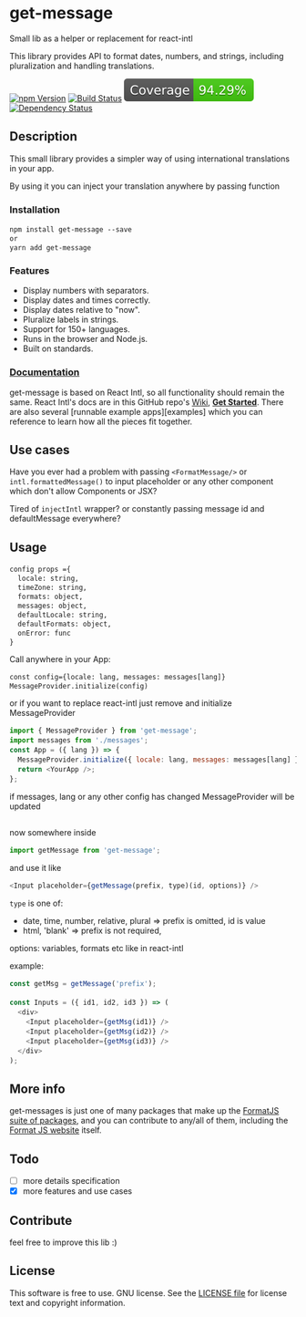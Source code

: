 # get-message

Small lib as a helper or replacement for react-intl

This library provides API to format dates, numbers, and strings, including pluralization and handling translations.

[![npm Version][npm-badge]][npm]
[![Build Status][travis-badge]][travis]
![Coverage functions][coverage-badge-green]
[![Dependency Status][david-badge]][david]

## Description

This small library provides a simpler way of using international translations in your app.

By using it you can inject your translation anywhere by passing function

### Installation

```npm
npm install get-message --save
or
yarn add get-message
```

### Features

- Display numbers with separators.
- Display dates and times correctly.
- Display dates relative to "now".
- Pluralize labels in strings.
- Support for 150+ languages.
- Runs in the browser and Node.js.
- Built on standards.

### [Documentation][]

get-message is based on React Intl, so all functionality should remain the same.
React Intl's docs are in this GitHub repo's [Wiki][documentation], [**Get Started**][getting started]. There are also several [runnable example apps][examples] which you can reference to learn how all the pieces fit together.

## Use cases

Have you ever had a problem with passing `<FormatMessage/>` or `intl.formattedMessage()`
to input placeholder or any other component which don't allow Components or JSX?

Tired of `injectIntl` wrapper? or constantly passing message id and defaultMessage everywhere?

## Usage

```
config props ={
  locale: string,
  timeZone: string,
  formats: object,
  messages: object,
  defaultLocale: string,
  defaultFormats: object,
  onError: func
}
```

Call anywhere in your App:

```
const config={locale: lang, messages: messages[lang]}
MessageProvider.initialize(config)
```

or if you want to replace react-intl just remove <IntlProvider/> and initialize MessageProvider

```js
import { MessageProvider } from 'get-message';
import messages from './messages';
const App = ({ lang }) => {
  MessageProvider.initialize({ locale: lang, messages: messages[lang] });
  return <YourApp />;
};
```

if messages, lang or any other config has changed MessageProvider will be updated

##

now somewhere inside <YourApp/>

```js
import getMessage from 'get-message';
```

and use it like

```js
<Input placeholder={getMessage(prefix, type)(id, options)} />
```

`type` is one of:

- date, time, number, relative, plural => prefix is omitted, id is value
- html, 'blank' => prefix is not required,

options: variables, formats etc like in react-intl

example:

```js
const getMsg = getMessage('prefix');

const Inputs = ({ id1, id2, id3 }) => (
  <div>
    <Input placeholder={getMsg(id1)} />
    <Input placeholder={getMsg(id2)} />
    <Input placeholder={getMsg(id3)} />
  </div>
);
```

## More info

get-messages is just one of many packages that make up the [FormatJS suite of packages][formatjs github], and you can contribute to any/all of them, including the [Format JS website][formatjs] itself.

## Todo

- [ ] more details specification
- [x] more features and use cases

## Contribute

feel free to improve this lib :)

## License

This software is free to use. GNU license.
See the [LICENSE file][] for license text and copyright information.

[npm]: https://www.npmjs.org/package/get-message
[npm-badge]: https://img.shields.io/npm/v/get-message.svg?style=flat-square
[coverage-badge-green]: badge-functions.svg
[david]: https://david-dm.org/acodexm/get-message
[david-badge]: https://img.shields.io/david/acodexm/get-message.svg?style=flat-square
[travis]: https://travis-ci.org/acodexm/get-message
[travis-badge]: https://img.shields.io/travis/acodexm/get-message/master.svg?style=flat-square
[formatjs]: http://formatjs.io/
[formatjs github]: http://formatjs.io/github/
[documentation]: https://github.com/yahoo/react-intl/wiki
[getting started]: https://github.com/yahoo/react-intl/wiki#getting-started
[contributing]: https://github.com/acodexm/get-message/blob/master/CONTRIBUTING.md
[license file]: https://github.com/acodexm/get-message/blob/master/LICENSE
